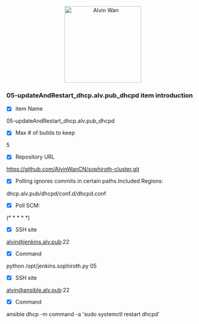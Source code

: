 <p align='center'> <a href='https://github.com/alvinwancn' target="_blank"> <img src='https://github.com/AlvinWanCN/life-record/raw/master/images/etlucency.png' alt='Alvin Wan' width=200></a></p>


### 05-updateAndRestart_dhcp.alv.pub_dhcpd item introduction

- [x] item Name

05-updateAndRestart_dhcp.alv.pub_dhcpd

- [x] Max # of builds to keep

5

- [x] Repository URL

https://github.com/AlvinWanCN/sophiroth-cluster.git

- [x] Polling ignores commits in certain paths.Included Regions:

dhcp.alv.pub/dhcpd/conf.d/dhcpd.conf

- [x] Poll SCM:

(* * * * *)

- [x] SSH site

alvin@jenkins.alv.pub:22

- [x] Command

python /opt/jenkins.sophiroth.py 05

- [x] SSH site

alvin@ansible.alv.pub:22

- [x] Command

ansible dhcp -m command -a  'sudo systemctl restart dhcpd'
